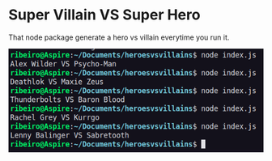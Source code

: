 # Super Villain VS Super Hero

That node package generate a hero vs villain everytime you run it.

<img src="img/screenshot.png" >